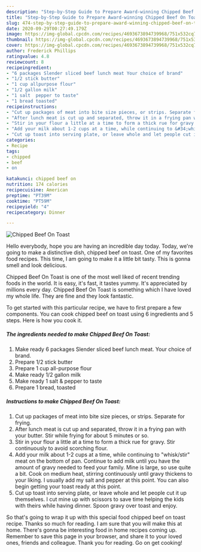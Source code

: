 ```yaml
---
description: "Step-by-Step Guide to Prepare Award-winning Chipped Beef On Toast"
title: "Step-by-Step Guide to Prepare Award-winning Chipped Beef On Toast"
slug: 474-step-by-step-guide-to-prepare-award-winning-chipped-beef-on-toast
date: 2020-09-29T00:27:49.179Z
image: https://img-global.cpcdn.com/recipes/4693673894739968/751x532cq70/chipped-beef-on-toast-recipe-main-photo.jpg
thumbnail: https://img-global.cpcdn.com/recipes/4693673894739968/751x532cq70/chipped-beef-on-toast-recipe-main-photo.jpg
cover: https://img-global.cpcdn.com/recipes/4693673894739968/751x532cq70/chipped-beef-on-toast-recipe-main-photo.jpg
author: Frederick Phillips
ratingvalue: 4.8
reviewcount: 8
recipeingredient:
- "6 packages Slender sliced beef lunch meat Your choice of brand"
- "1/2 stick butter"
- "1 cup allpurpose flour"
- "1/2 gallon milk"
- "1 salt  pepper to taste"
- "1 bread toasted"
recipeinstructions:
- "Cut up packages of meat into bite size pieces, or strips. Separate for frying."
- "After lunch meat is cut up and separated, throw it in a frying pan with your butter. Stir while frying for about 5 minutes or so."
- "Stir in your flour a little at a time to form a thick rue for gravy. Stir continuously to avoid scorching flour."
- "Add your milk about 1-2 cups at a time, while continuing to &#34;whisk/stir&#34; meat on the bottom of pan. Continue to add milk until you have the amount of gravy needed to feed your family. Mine is large, so use quite a bit. Cook on medium heat, stirring continuously until gravy thickens to your liking. I usually add my salt and pepper at this point. You can also begin getting your toast ready at this point."
- "Cut up toast into serving plate, or leave whole and let people cut it up themselves. I cut mine up with scissors to save time helping the kids with theirs while having dinner. Spoon gravy over toast and enjoy."
categories:
- Recipe
tags:
- chipped
- beef
- on

katakunci: chipped beef on 
nutrition: 174 calories
recipecuisine: American
preptime: "PT39M"
cooktime: "PT59M"
recipeyield: "4"
recipecategory: Dinner

---
```



![Chipped Beef On Toast](https://img-global.cpcdn.com/recipes/4693673894739968/751x532cq70/chipped-beef-on-toast-recipe-main-photo.jpg)

Hello everybody, hope you are having an incredible day today. Today, we're going to make a distinctive dish, chipped beef on toast. One of my favorites food recipes. This time, I am going to make it a little bit tasty. This is gonna smell and look delicious.

Chipped Beef On Toast is one of the most well liked of recent trending foods in the world. It is easy, it's fast, it tastes yummy. It's appreciated by millions every day. Chipped Beef On Toast is something which I have loved my whole life. They are fine and they look fantastic.




To get started with this particular recipe, we have to first prepare a few components. You can cook chipped beef on toast using 6 ingredients and 5 steps. Here is how you cook it.

<!--inarticleads1-->

##### The ingredients needed to make Chipped Beef On Toast:

1. Make ready 6 packages Slender sliced beef lunch meat. Your choice of brand.
1. Prepare 1/2 stick butter
1. Prepare 1 cup all-purpose flour
1. Make ready 1/2 gallon milk
1. Make ready 1 salt &amp; pepper to taste
1. Prepare 1 bread, toasted




<!--inarticleads2-->

##### Instructions to make Chipped Beef On Toast:

1. Cut up packages of meat into bite size pieces, or strips. Separate for frying.
1. After lunch meat is cut up and separated, throw it in a frying pan with your butter. Stir while frying for about 5 minutes or so.
1. Stir in your flour a little at a time to form a thick rue for gravy. Stir continuously to avoid scorching flour.
1. Add your milk about 1-2 cups at a time, while continuing to &#34;whisk/stir&#34; meat on the bottom of pan. Continue to add milk until you have the amount of gravy needed to feed your family. Mine is large, so use quite a bit. Cook on medium heat, stirring continuously until gravy thickens to your liking. I usually add my salt and pepper at this point. You can also begin getting your toast ready at this point.
1. Cut up toast into serving plate, or leave whole and let people cut it up themselves. I cut mine up with scissors to save time helping the kids with theirs while having dinner. Spoon gravy over toast and enjoy.




So that's going to wrap it up with this special food chipped beef on toast recipe. Thanks so much for reading. I am sure that you will make this at home. There's gonna be interesting food in home recipes coming up. Remember to save this page in your browser, and share it to your loved ones, friends and colleague. Thank you for reading. Go on get cooking!

